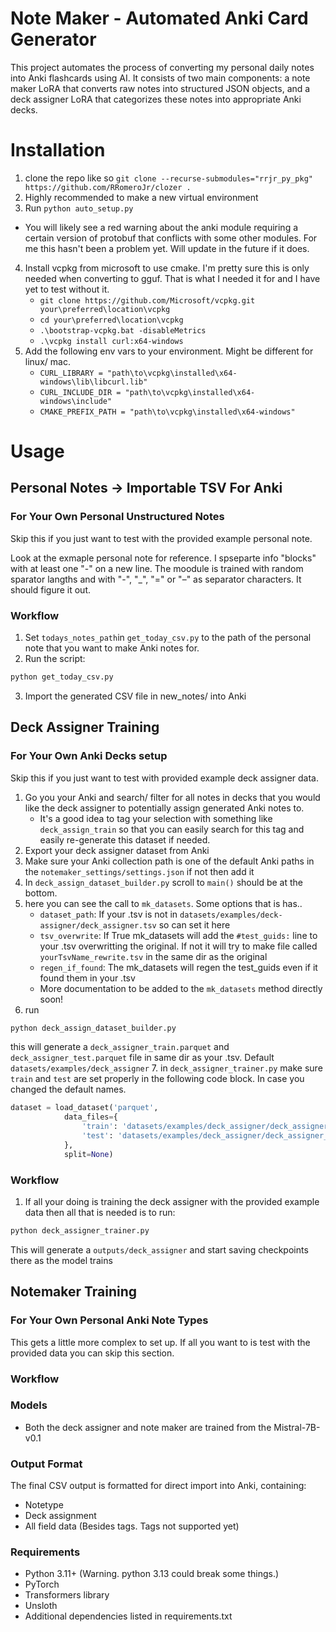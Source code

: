 # Note Maker - Automated Anki Card Generator

This project automates the process of converting my personal daily notes into Anki flashcards using AI. It consists of two main components: a note maker LoRA that converts raw notes into structured JSON objects, and a deck assigner LoRA that categorizes these notes into appropriate Anki decks.

# Installation

1. clone the repo like so
`git clone --recurse-submodules="rrjr_py_pkg" https://github.com/RRomeroJr/clozer .`
2. Highly recommended to make a new virtual environment
3. Run
`python auto_setup.py`
  - You will likely see a red warning about the anki module requiring a certain version of protobuf that conflicts with some other modules. For me this hasn't been a problem yet. Will update in the future if it does.
4. Install vcpkg from microsoft to use cmake. I'm pretty sure this is only needed when converting to gguf. That is what I needed it for and I have yet to test without it.
   - `git clone https://github.com/Microsoft/vcpkg.git your\preferred\location\vcpkg`
   - `cd your\preferred\location\vcpkg`
   - `.\bootstrap-vcpkg.bat -disableMetrics`
   - `.\vcpkg install curl:x64-windows`
5. Add the following env vars to your environment. Might be different for linux/ mac.
   - `CURL_LIBRARY = "path\to\vcpkg\installed\x64-windows\lib\libcurl.lib"`
   - `CURL_INCLUDE_DIR = "path\to\vcpkg\installed\x64-windows\include"`
   - `CMAKE_PREFIX_PATH = "path\to\vcpkg\installed\x64-windows"`

# Usage

## Personal Notes -> Importable TSV For Anki

### For Your Own Personal Unstructured Notes
Skip this if you just want to test with the provided example personal note.

Look at the exmaple personal note for reference. I spseparte info "blocks" with at least one "-" on a new line. The moodule is trained with random sparator langths and with "-", "_", "=" or "–" as separator characters. It should figure it out.

### Workflow
1. Set `todays_notes_path`in `get_today_csv.py` to the path of the personal note that you want to make Anki notes for.
2. Run the script:
```bash
python get_today_csv.py
```
3. Import the generated CSV file in new_notes/ into Anki

## Deck Assigner Training

### For Your Own Anki Decks setup
Skip this if you just want to test with provided example deck assigner data.

1. Go you your Anki and search/ filter for all notes in decks that you would like the deck assigner to potentially assign generated Anki notes to.
   - It's a good idea to tag your selection with something like `deck_assign_train` so that you can easily search for this tag and easily re-generate this dataset if needed.
2. Export your deck assigner dataset from Anki
3. Make sure your Anki collection path is one of the default Anki paths in the `notemaker_settings/settings.json` if not then add it
4. In `deck_assign_dataset_builder.py` scroll to `main()` should be at the bottom.
5. here you can see the call to `mk_datasets`. Some options that is has..
   - `dataset_path`: If your .tsv is not in `datasets/examples/deck-assigner/deck_assigner.tsv` so can set it here
   - `tsv_overwrite`: If True mk_datasets will add the `#test_guids:` line to your .tsv overwritting the original. If not it will try to make file called `yourTsvName_rewrite.tsv` in the same dir as the original
   - `regen_if_found`: The mk_datasets will regen the test_guids even if it found them in your .tsv
   - More documentation to be added to the `mk_datasets` method directly soon! 
6. run
```bash
python deck_assign_dataset_builder.py
```
this will generate a `deck_assigner_train.parquet` and `deck_assigner_test.parquet` file in same dir as your .tsv. Default `datasets/examples/deck_assigner`
7. in `deck_assigner_trainer.py` make sure `train` and `test` are set properly in the following code block. In case you changed the default names.
```python
dataset = load_dataset('parquet',
            data_files={
                'train': 'datasets/examples/deck_assigner/deck_assigner_train.parquet',
                'test': 'datasets/examples/deck_assigner/deck_assigner_train.parquet'
            },
            split=None)
```
### Workflow
1. If all your doing is training the deck assigner with the provided example data then all that is needed is to run:
```bash
python deck_assigner_trainer.py
```

This will generate a `outputs/deck_assigner` and start saving checkpoints there as the model trains

## Notemaker Training

### For Your Own Personal Anki Note Types
This gets a little more complex to set up. If all you want to is test with the provided data you can skip this section.

### Workflow

### Models
- Both the deck assigner and note maker are trained from the Mistral-7B-v0.1

### Output Format

The final CSV output is formatted for direct import into Anki, containing:
- Notetype
- Deck assignment
- All field data (Besides tags. Tags not supported yet)

### Requirements

- Python 3.11+ (Warning. python 3.13 could break some things.)
- PyTorch
- Transformers library
- Unsloth
- Additional dependencies listed in requirements.txt
